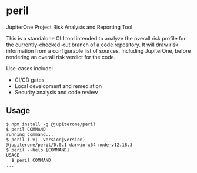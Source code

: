 # peril

JupiterOne Project Risk Analysis and Reporting Tool

This is a standalone CLI tool intended to analyze the overall risk profile
for the currently-checked-out branch of a code repository. It will draw risk
information from a configurable list of sources, including JupiterOne, before
rendering an overall risk verdict for the code.

Use-cases include:

* CI/CD gates
* Local development and remediation
* Security analysis and code review

## Usage

<!-- usage -->
```sh-session
$ npm install -g @jupiterone/peril
$ peril COMMAND
running command...
$ peril (-v|--version|version)
@jupiterone/peril/0.0.1 darwin-x64 node-v12.18.3
$ peril --help [COMMAND]
USAGE
  $ peril COMMAND
...
```
<!-- usagestop -->
